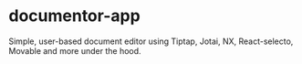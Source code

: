 # documentor-app
Simple, user-based document editor using Tiptap, Jotai, NX, React-selecto, Movable and more under the hood.
